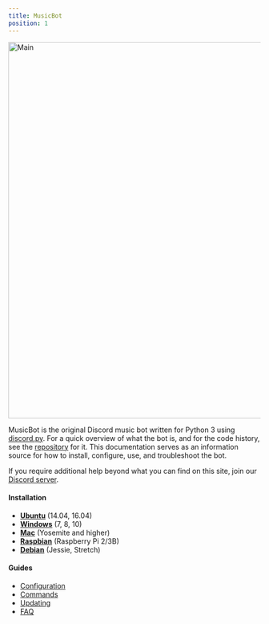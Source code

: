 ```yaml
---
title: MusicBot
position: 1
---
```


<img class="doc-img" src="https://i.imgur.com/EZljY52.png" alt="Main" style="width: 750px;"/>

MusicBot is the original Discord music bot written for Python 3 using [discord.py](https://github.com/Rapptz/discord.py). For a quick overview of what the bot is, and for the code history, see the [repository](https://github.com/Just-Some-Bots/MusicBot) for it. This documentation serves as an information source for how to install, configure, use, and troubleshoot the bot.

If you require additional help beyond what you can find on this site, join our [Discord server](https://discord.gg/bots).

#### Installation
- [**Ubuntu**](#installationubuntu) (14.04, 16.04)
- [**Windows**](#installationwindows) (7, 8, 10)
- [**Mac**](#installationmac) (Yosemite and higher)
- [**Raspbian**](#installationraspbian) (Raspberry Pi 2/3B)
- [**Debian**](#installationdebian) (Jessie, Stretch)

#### Guides
- [Configuration](#guidesconfiguration)
- [Commands](#guidescommands)
- [Updating](#guidesupdating)
- [FAQ](#guidesfaq)